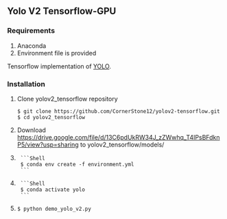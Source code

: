 ## Yolo V2 Tensorflow-GPU

### Requirements
1. Anaconda
2. Environment file is provided

Tensorflow implementation of [YOLO](https://pjreddie.com/darknet/yolo/).

### Installation

1. Clone yolov2_tensorflow repository
	```Shell
	$ git clone https://github.com/CornerStone12/yolov2-tensorflow.git
    $ cd yolov2_tensorflow
	```

2. Download https://drive.google.com/file/d/13C6pdUkRW34J_zZWwhq_T4IPsBFdknP5/view?usp=sharing
   to yolov2_tensorflow/models/

3.      ```Shell
        $ conda env create -f environment.yml
        ```

4.      ```Shell
        $ conda activate yolo
        ```

5. 	```Shell
	$ python demo_yolo_v2.py
	```

